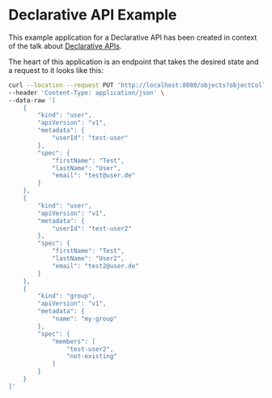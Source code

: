 # Declarative API Example

This example application for a Declarative API has been created in context of the talk about [Declarative APIs](declarative.pdf).

The heart of this application is an endpoint that takes the desired state and a request to it looks like this:

```bash
curl --location --request PUT 'http://localhost:8080/objects?objectCollection=my-test' \
--header 'Content-Type: application/json' \
--data-raw '[
    {
        "kind": "user",
        "apiVersion": "v1",
        "metadata": {
            "userId": "test-user"
        },
        "spec": {
            "firstName": "Test",
            "lastName": "User",
            "email": "test@user.de"
        }
    },
    {
        "kind": "user",
        "apiVersion": "v1",
        "metadata": {
            "userId": "test-user2"
        },
        "spec": {
            "firstName": "Test",
            "lastName": "User2",
            "email": "test2@user.de"
        }
    },
    {
        "kind": "group",
        "apiVersion": "v1",
        "metadata": {
            "name": "my-group"
        },
        "spec": {
            "members": [
                "test-user2",
                "not-existing"
            ]
        }
    }
]'
```